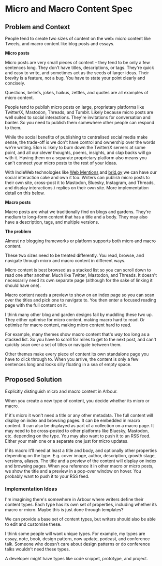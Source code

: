 # Micro and Macro Content Spec

## Problem and Context

People tend to create two sizes of content on the web: micro content like Tweets, and macro content like blog posts and essays.

**Micro posts**

Micro posts are very small pieces of content – they tend to be only a few sentences long. They don't have titles, descriptions, or tags. They're quick and easy to write, and sometimes act as the seeds of larger ideas. Their brevity is a feature, not a bug. You have to state your point clearly and concisely.

Questions, beliefs, jokes, haikus, zettles, and quotes are all examples of micro content.

People tend to publish micro posts on large, proprietary platforms like Twitter/X, Mastodon, Threads, and Tumblr. Likely because micro posts are well suited to social interactions. They're invitations for conversation and banter. So you need to publish them somewhere other people can respond to them.

While the social benefits of publishing to centralised social media make sense, the trade-off is we don't have control and ownership over the words we're writing. Elon is likely to burn down the Twitter/X servers at some point, and all our clever thoughts, poems, insights, and clap backs will go with it. Having them on a separate proprietary platform also means you can't connect your micro posts to the rest of your ideas.

With IndieWeb technologies like [Web Mentions](https://webmention.io/) and [brid.gy](https://brid.gy/) we can have our social interaction cake and own it too. Writers can publish micro posts to their own site, cross-post it to Mastodon, Bluesky, Instagram, and Threads, and display interactions / replies on their own site. More implementation detail on this below.

**Macro posts**

Macro posts are what we traditionally find on blogs and gardens. They're medium to long-form content that has a title and a body. They may also have a description, tags, and multiple versions.

**The problem**

Almost no blogging frameworks or platform supports both micro and macro content.

These two sizes need to be treated differently. You read, browse, and navigate through micro and macro content in different ways.

Micro content is best browsed as a stacked list so you can scroll down to read one after another. Much like Twitter, Mastodon, and Threads. It doesn't necessarily need its own separate page (although for the sake of linking it should have one).

Macro content needs a preview to show on an index page so you can scan over the titles and pick one to navigate to. You then enter a focused reading page with the full content on it.

I think many other blog and garden designs fail by muddling these two up. They either optimise for micro content, making macro hard to read. Or optimise for macro content, making micro content hard to read.

For example, many themes show macro content that's _way_ too long as a stacked list. So you have to scroll for miles to get to the next post, and can't quickly scan over a set of titles or navigate between them.

Other themes make every piece of content its own standalone page you have to click through to. When you arrive, the content is only a few sentences long and looks silly floating in a sea of empty space.

## Proposed Solution

Explicitly distinguish micro and macro content in Arbour.

When you create a new type of content, you decide whether its micro or macro.

If it's micro it won't need a title or any other metadata. The full content will display on index and browsing pages. It can be embedded in macro content. It can also be displayed as part of a collection on a macro page. It may need to be cross-posted to other platforms like Bluesky, Mastodon, etc. depending on the type. You may also want to push it to an RSS feed. Either your main one or a separate one just for micro updates.

If its macro it'll need at least a title and body, and optionally other properties depending on the type. E.g. cover image, author, description, growth stage, versions, aliases. The title and a preview of the content will display on index and browsing pages. When you reference it in other macro or micro posts, we show the title and a preview in a pop-over window on hover. You probably want to push it to your RSS feed.

### Implementation Ideas

I'm imagining there's somewhere in Arbour where writers define their content types. Each type has its own set of properties, including whether its macro or micro. Maybe this is just done through templates?

We can provide a base set of content types, but writers should also be able to edit and customise these.

I think some people will want unique types. For example, my types are essay, note, book, design pattern, now update, podcast, and conference talk. Someone who doesn't care about design patterns or do conference talks wouldn't need these types.

A developer might have types like code snippet, prototype, and project. 